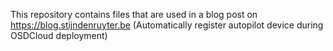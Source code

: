 This repository contains files that are used in a blog post on https://blog.stijndenruyter.be (Automatically register autopilot device during OSDCloud deployment)
